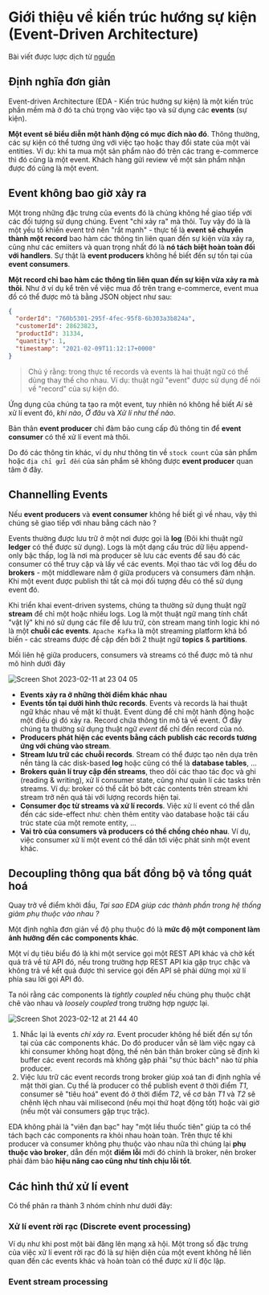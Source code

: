 # Giới thiệu về kiến trúc hướng sự kiện (Event-Driven Architecture)

Bài viết được lược dịch từ [nguồn](https://medium.com/microservicegeeks/introduction-to-event-driven-architecture-e94ef442d824)

## Định nghĩa đơn giản

Event-driven Architecture (EDA - Kiến trúc hướng sự kiện) là một kiến trúc phần mềm mà ở đó ta chú trọng vào việc tạo và sử dụng các **events** (sự kiện).

**Một event sẽ biểu diễn một hành động có mục đích nào đó**. Thông thường, các sự kiện có thể tương ứng với việc tạo hoặc thay đổi state của một vài entities. Ví dụ: khi ta mua một sản phẩm nào đó trên các trang e-commerce thì đó cũng là một event. Khách hàng gửi review về một sản phẩm nhận được đó cũng là một event.

## Event không bao giờ xảy ra

Một trong những đặc trưng của events đó là chúng không hề giao tiếp với các đối tượng sử dụng chúng. Event "chỉ xảy ra" mà thôi. Tuy vậy đó là là một yếu tố khiến event trở nên "rất mạnh" - thực tế là **event sẽ chuyển thành một record** bao hàm các thông tin liên quan đến sự kiện vừa xảy ra, cũng như các emiiters và quan trọng nhất đó là **nó tách biệt hoàn toàn đối với handlers**. Sự thật là **event producers** không hề biết đến sự tồn tại của **event consumers**.

**Một record chỉ bao hàm các thông tin liên quan đến sự kiện vừa xảy ra mà thôi**. Như ở ví dụ kể trên về việc mua đồ trên trang e-commerce, event mua đồ có thể được mô tả bằng JSON object như sau:

```JSON
{
  "orderId": "760b5301-295f-4fec-95f8-6b303a3b824a",
  "customerId": 28623823,
  "productId": 31334,
  "quantity": 1,
  "timestamp": "2021-02-09T11:12:17+0000"
}
```

> Chú ý rằng: trong thực tế records và events là hai thuật ngữ có thể dùng thay thế cho nhau. Ví dụ: thuật ngữ "event" được sử dụng để nói về "record" của sự kiện đó.

Ứng dụng của chúng ta tạo ra một event, tuy nhiên nó không hề biết *Ai* sẽ xử lí event đó, *khi nào*, *Ở đâu* và *Xử lí như thế nào*.

Bản thân **event producer** chỉ đảm bảo cung cấp đủ thông tin để **event consumer** có thể xử lí event mà thôi.

Do đó các thông tin khác, ví dụ như thông tin về `stock count` của sản phẩm hoặc `địa chỉ gửi đến` của sản phẩm sẽ không được **event producer** quan tâm ở đây.

## Channelling Events

Nếu **event producers** và **event consumer** không hề biết gì về nhau, vậy thì chúng sẽ giao tiếp với nhau bằng cách nào ?

Events thường được lưu trữ ở một nơi được gọi là **log** (Đôi khi thuật ngữ **ledger** có thể được sử dụng). Logs là một dạng cấu trúc dữ liệu append-only bậc thấp, log là nơi mà producer sẽ lưu các events để sau đó các consumer có thể truy cập và lấy về các events. Mọi thao tác với log đều do **brokers** - một middleware nằm ở giữa producers và consumers đảm nhận. Khi một event được publish thì tất cả mọi đối tượng đều có thể sử dụng event đó.

Khi triển khai event-driven systems, chúng ta thường sử dụng thuật ngữ **stream** để chỉ một hoặc nhiều logs. Log là một thuật ngữ mang tính chất "vật lý" khi nó sử dụng các file để lưu trữ, còn stream mang tính logic khi nó là một **chuỗi các events**. `Apache Kafka` là một streaming platform khá bổ biến - các streams được để cập đến bởi 2 thuật ngữ **topics** & **partitions**.

Mối liên hệ giữa producers, consumers và streams có thể được mô tả như mô hình dưới đây

![Screen Shot 2023-02-11 at 23 04 05](https://user-images.githubusercontent.com/15076665/218262320-929052fb-b174-4dd2-91b9-3a39b285e953.png)

- **Events xảy ra ở những thời điểm khác nhau**
- **Events tồn tại dưới hình thức records**. Events và records là hai thuật ngữ khác nhau về mặt kĩ thuật. Event dùng để chỉ một hành động hoặc một điều gì đó xảy ra. Record chứa thông tin mô tả về event. Ở đây chúng ta thường sử dụng thuật ngữ *event* để chỉ đến record của nó.
- **Producers phát hiện các events bằng cách publish các records tương ứng với chúng vào stream**.
- **Stream lưu trữ các chuỗi records**. Stream có thể được tạo nên dựa trên nền tảng là các disk-based **log** hoặc cũng có thể là **database tables**, ...
- **Brokers quản lí truy cập đến streams**, theo dõi các thao tác đọc và ghi (reading & writing), xử lí consumer state, cũng như quản lí các tasks trên streams. Ví dụ: broker có thể cắt bỏ bớt các contents trên stream khi stream trở nên quá tải với lượng records hiện tại.
- **Consumer đọc từ streams và xử lí records**. Việc xử lí event có thể dẫn đến các side-effect như: chèn thêm entity vào database hoặc tái cấu trúc state của một remote entity, ...
- **Vai trò của consumers và producers có thể chồng chéo nhau**. Ví dụ, việc consumer xử lí một event có thể dẫn tới việc phát sinh một event khác.

## Decoupling thông qua bất đồng bộ và tổng quát hoá

Quay trở về điểm khởi đầu, *Tại sao EDA giúp các thành phần trong hệ thống giảm phụ thuộc vào nhau ?*

Một định nghĩa đơn giản về độ phụ thuộc đó là **mức độ một component làm ảnh hưởng đến các components khác**.

Một ví dụ tiêu biểu đó là khi một service gọi một REST API khác và chờ kết quả trả về từ API đó, nếu trong trường hợp REST API kia gặp trục chặc và không trả về kết quả được thì service gọi đến API sẽ phải dừng mọi xử lí phía sau lời gọi API đó.

Ta nói rằng các components là *tightly coupled* nếu chúng phụ thuộc chặt chẽ vào nhau và *loosely coupled* trong trường hợp ngược lại.

![Screen Shot 2023-02-12 at 21 44 40](https://user-images.githubusercontent.com/15076665/218311996-26469db4-0e51-4a01-80fc-c4a1cc368790.png)

1. Nhắc lại là events *chỉ xảy ra*. Event procuder không hề biết đến sự tồn tại của các components khác. Do đó producer vẫn sẽ làm việc ngay cả khi consumer không hoạt động, thế nên bản thân broker cũng sẽ định kì buffer các event records mà không gặp phải "sự thúc bách" nào từ phía producer.
2. Việc lưu trữ các event records trong broker giúp xoá tan đi định nghĩa về mặt thời gian. Cụ thể là producer có thể publish event ở thời điểm *T1*, consumer sẽ "tiêu hoá" event đó ở thời điểm *T2*, về cơ bản *T1* và *T2* sẽ chênh lệch nhau vài milisecond (nếu mọi thứ hoạt động tốt) hoặc vài giờ (nếu một vài consumers gặp trục trặc).

EDA không phải là "viên đạn bạc" hay "một liều thuốc tiên" giúp ta có thể tách bạch các components ra khỏi nhau hoàn toàn. Trên thực tế khi producer và consumer không phụ thuộc vào nhau nữa thì chúng lại **phụ thuộc vào broker**, dẫn đến một **điểm lỗi** mới đó chính là broker, nên broker phải đảm bảo **hiệu năng cao cũng như tính chịu lỗi tốt**.

## Các hình thứ xử lí event

Có thể phân ra thành 3 nhóm chính như dưới đây:

### Xử lí event rời rạc (Discrete event processing)

Ví dụ như khi post một bài đăng lên mạng xã hội. Một trong số đặc trưng của việc xử lí event rời rạc đó là sự hiện diện của một event không hề liên quan đến các events khác và hoàn toàn có thể được xử lí độc lập.

### Event stream processing
